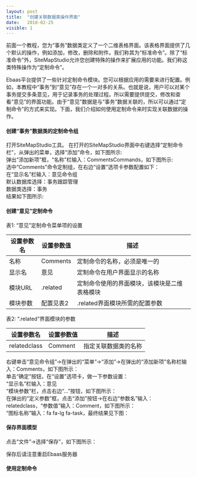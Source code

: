 ```yaml
---
layout: post
title:  "创建关联数据类操作界面"
date:   2018-02-25
visible: 1
---
```


前面一个教程，您为“事务”数据类定义了一个二维表格界面。该表格界面提供了几个默认的操作，例如添加，修改，删除和附件。我们称其为“标准命令”。除了“标准命令”外，SiteMapStudio允许您创建特殊的操作来扩展应用的功能。我们称这类特殊操作为“定制命令”。

Ebaas平台提供了一些针对定制命令模块。您可以根据应用的需要来进行配置。例如，本教程中“事务”到“意见”存在一个一对多的关系。也就是说，用户可以对某个事务提交多条意见，用于记录事务的处理过程。所以需要提供提交，修改和查看“意见”的界面功能。由于“意见”数据是与“事务”数据关联的，所以可以通过“定制命令”的方式来实现。下面，我们介绍如何使用定制命令来时实现关联数据的操作。

#### 创建“事务”数据类的定制命令组
打开SiteMapStudio工具。 在打开的SiteMapStudio界面中右键选择“定制命令栏”，从弹出的菜单，选择“添加”命令，如下图所示:
<img src="{{'/assets/img/2018-2-25-创建关联数据类操作界面1B.png' | prepend: site.baseurl }}" alt=""><br>
弹出“添加新项”框，“名称”栏输入：CommentsCommands，如下图所示:
<img src="{{'/assets/img/2018-2-25-创建关联数据类操作界面1C.png' | prepend: site.baseurl }}" alt=""><br>
选中“Comments”命令定制组，在右边“设置”选项卡参数配置如下：<br>
在“显示名”栏输入：意见命令组<br>
默认数据库选择：事务跟踪管理<br>
数据类选择：事务<br>
结果如下图所示:
<img src="{{'/assets/img/2018-2-25-创建关联数据类操作界面2C.png' | prepend: site.baseurl }}" alt=""><br>

#### 创建“意见”定制命令

表1: “意见”定制命令菜单项的设置

| 设置参数名 | 设置参数值 | 描述 |
|-------|--------|---------|
| 名称 | Comments | 定制命令的名称，必须是唯一的 |
| 显示名 | 意见 | 定制命令在用户界面显示的名称 |
| 模块URL | .related | 定制命令使用的界面模块，该模块是二维表格模块 |
| 模块参数 | 配置见表2 | .related界面模块所需的配置参数 |

表2: “.related”界面模块的参数

| 设置参数名 | 设置参数值 | 描述 |
|-------|--------|---------|
| relatedclass | Comment | 指定关联数据类的名称 |

右键单击“意见命令组”→在弹出的“菜单”→“添加”→在弹出的“添加新项”名称栏输入：Comments，如下图所示：
<img src="{{'/assets/img/2018-2-25-创建关联数据类操作界面8C.png' | prepend: site.baseurl }}" alt=""><br>
单击“确定”按钮，在“设置”选项卡，做一下参数设置：<br>
“显示名”栏输入：意见<br>
“模块参数”栏，点击右边“...”按钮，如下图所示：
<img src="{{'/assets/img/2018-2-25-创建关联数据类操作界面5D.png' | prepend: site.baseurl }}" alt=""><br>
在弹出的“定义参数”框，点击“添加”按钮→在右边“参数名”输入：relatedclass，“参数值”输入：Comment，如下图所示：
<img src="{{'/assets/img/2018-2-25-创建关联数据类操作界面6.png' | prepend: site.baseurl }}" alt=""><br>
“图标名称”输入：fa fa-lg fa-task，最终结果见下图：<br>
<img src="{{'/assets/img/2018-2-25-创建关联数据类操作界面7C.png' | prepend: site.baseurl }}" alt=""><br>

#### 保存界面模型
点击“文件”→选择“保存”，如下图所示：
<img src="{{'/assets/img/2018-2-25-保存事务菜单模板C.png' | prepend: site.baseurl }}" alt=""><br>

保存后请注意重启Ebaas服务器

#### 使用定制命令
